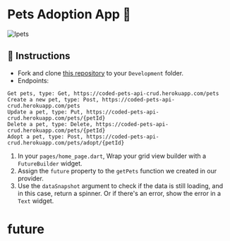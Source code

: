 # Pets Adoption App 🦄

![Ipets](https://user-images.githubusercontent.com/84308096/167295237-ac5ea80c-cb66-4975-9a93-c844dbfc6b37.png)

## 🍋 Instructions

- Fork and clone [this repository](https://github.com/JoinCODED/Task-Flutter-Get-AdoptApp) to your `Development` folder.
- Endpoints:

```
Get pets, type: Get, https://coded-pets-api-crud.herokuapp.com/pets
Create a new pet, type: Post, https://coded-pets-api-crud.herokuapp.com/pets
Update a pet, type: Put, https://coded-pets-api-crud.herokuapp.com/pets/{petId}
Delete a pet, type: Delete, https://coded-pets-api-crud.herokuapp.com/pets/{petId}
Adopt a pet, type: Post, https://coded-pets-api-crud.herokuapp.com/pets/adopt/{petId}
```

1. In your `pages/home_page.dart`, Wrap your grid view builder with a `FutureBuilder` widget.
2. Assign the `future` property to the `getPets` function we created in our provider.
3. Use the `dataSnapshot` argument to check if the data is still loading, and in this case, return a spinner. Or if there's an error, show the error in a `Text` widget.
# future
